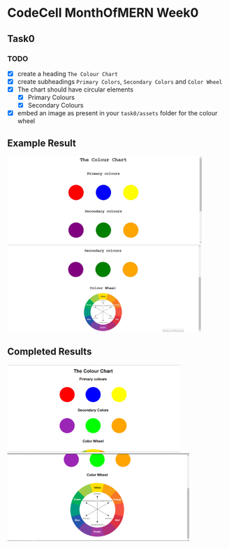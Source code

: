 # CodeCell MonthOfMERN Week0

## Task0

### TODO

- [x] create a heading `The Colour Chart`
- [x] create subheadings `Primary Colors`, `Secondary Colors` and `Color Wheel`
- [x] The chart should have circular elements
  - [x] Primary Colours
  - [x] Secondary Colours
- [x] embed an image as present in your `task0/assets` folder for the colour wheel

## Example Result

<img src="../assets/task0-ss1.jpg" height="200" />
<img src="../assets/task0-ss2.jpg" height="200" />

## Completed Results

<img src="./screenshots/Screenshot1.png" height="200" />
<br />

<img src="./screenshots/Screenshot2.png" height="200" />
